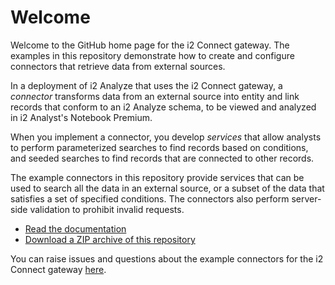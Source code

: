 # Welcome

Welcome to the GitHub home page for the i2 Connect gateway. The examples in
this repository demonstrate how to create and configure connectors that
retrieve data from external sources.

In a deployment of i2 Analyze that uses the i2 Connect gateway, a _connector_
transforms data from an external source into entity and link records that
conform to an i2 Analyze schema, to be viewed and analyzed in i2 Analyst's
Notebook Premium.

When you implement a connector, you develop _services_ that allow analysts to
perform parameterized searches to find records based on conditions, and
seeded searches to find records that are connected to other records.

The example connectors in this repository provide services that can be used to
search all the data in an external source, or a subset of the data that
satisfies a set of specified conditions. The connectors also perform
server-side validation to prohibit invalid requests.

- [Read the documentation](http://i2group.github.io/analyze-connect)
- [Download a ZIP archive of this repository](https://github.com/i2group/analyze-connect/releases)

You can raise issues and questions about the example connectors for the i2
Connect gateway [here](https://github.com/i2group/analyze-connect/issues).